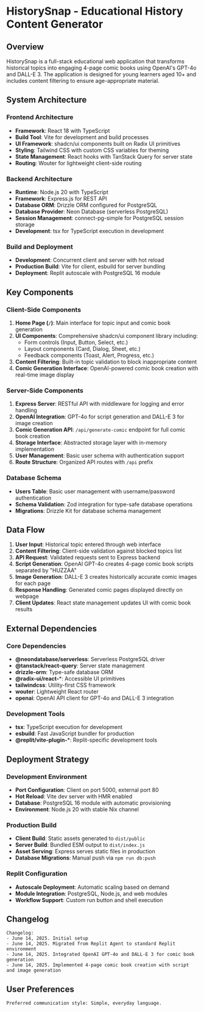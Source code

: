 # HistorySnap - Educational History Content Generator

## Overview

HistorySnap is a full-stack educational web application that transforms historical topics into engaging 4-page comic books using OpenAI's GPT-4o and DALL-E 3. The application is designed for young learners aged 10+ and includes content filtering to ensure age-appropriate material.

## System Architecture

### Frontend Architecture
- **Framework**: React 18 with TypeScript
- **Build Tool**: Vite for development and build processes
- **UI Framework**: shadcn/ui components built on Radix UI primitives
- **Styling**: Tailwind CSS with custom CSS variables for theming
- **State Management**: React hooks with TanStack Query for server state
- **Routing**: Wouter for lightweight client-side routing

### Backend Architecture
- **Runtime**: Node.js 20 with TypeScript
- **Framework**: Express.js for REST API
- **Database ORM**: Drizzle ORM configured for PostgreSQL
- **Database Provider**: Neon Database (serverless PostgreSQL)
- **Session Management**: connect-pg-simple for PostgreSQL session storage
- **Development**: tsx for TypeScript execution in development

### Build and Deployment
- **Development**: Concurrent client and server with hot reload
- **Production Build**: Vite for client, esbuild for server bundling
- **Deployment**: Replit autoscale with PostgreSQL 16 module

## Key Components

### Client-Side Components
1. **Home Page (`/`)**: Main interface for topic input and comic book generation
2. **UI Components**: Comprehensive shadcn/ui component library including:
   - Form controls (Input, Button, Select, etc.)
   - Layout components (Card, Dialog, Sheet, etc.)
   - Feedback components (Toast, Alert, Progress, etc.)
3. **Content Filtering**: Built-in topic validation to block inappropriate content
4. **Comic Generation Interface**: OpenAI-powered comic book creation with real-time image display

### Server-Side Components
1. **Express Server**: RESTful API with middleware for logging and error handling
2. **OpenAI Integration**: GPT-4o for script generation and DALL-E 3 for image creation
3. **Comic Generation API**: `/api/generate-comic` endpoint for full comic book creation
4. **Storage Interface**: Abstracted storage layer with in-memory implementation
5. **User Management**: Basic user schema with authentication support
6. **Route Structure**: Organized API routes with `/api` prefix

### Database Schema
- **Users Table**: Basic user management with username/password authentication
- **Schema Validation**: Zod integration for type-safe database operations
- **Migrations**: Drizzle Kit for database schema management

## Data Flow

1. **User Input**: Historical topic entered through web interface
2. **Content Filtering**: Client-side validation against blocked topics list
3. **API Request**: Validated requests sent to Express backend
4. **Script Generation**: OpenAI GPT-4o creates 4-page comic book scripts separated by "HUZZAA"
5. **Image Generation**: DALL-E 3 creates historically accurate comic images for each page
6. **Response Handling**: Generated comic pages displayed directly on webpage
7. **Client Updates**: React state management updates UI with comic book results

## External Dependencies

### Core Dependencies
- **@neondatabase/serverless**: Serverless PostgreSQL driver
- **@tanstack/react-query**: Server state management
- **drizzle-orm**: Type-safe database ORM
- **@radix-ui/react-***: Accessible UI primitives
- **tailwindcss**: Utility-first CSS framework
- **wouter**: Lightweight React router
- **openai**: OpenAI API client for GPT-4o and DALL-E 3 integration

### Development Tools
- **tsx**: TypeScript execution for development
- **esbuild**: Fast JavaScript bundler for production
- **@replit/vite-plugin-***: Replit-specific development tools

## Deployment Strategy

### Development Environment
- **Port Configuration**: Client on port 5000, external port 80
- **Hot Reload**: Vite dev server with HMR enabled
- **Database**: PostgreSQL 16 module with automatic provisioning
- **Environment**: Node.js 20 with stable Nix channel

### Production Build
- **Client Build**: Static assets generated to `dist/public`
- **Server Build**: Bundled ESM output to `dist/index.js`
- **Asset Serving**: Express serves static files in production
- **Database Migrations**: Manual push via `npm run db:push`

### Replit Configuration
- **Autoscale Deployment**: Automatic scaling based on demand
- **Module Integration**: PostgreSQL, Node.js, and web modules
- **Workflow Support**: Custom run button and shell execution

## Changelog

```
Changelog:
- June 14, 2025. Initial setup
- June 14, 2025. Migrated from Replit Agent to standard Replit environment
- June 14, 2025. Integrated OpenAI GPT-4o and DALL-E 3 for comic book generation
- June 14, 2025. Implemented 4-page comic book creation with script and image generation
```

## User Preferences

```
Preferred communication style: Simple, everyday language.
```